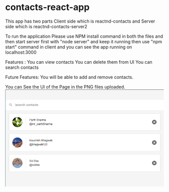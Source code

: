 # contacts-react-app

This app has two parts 
Client side which is reactnd-contacts and 
Server side which is reactnd-contacts-server2

To run the application Please use NPM install command in both the files
and then start server first with "node server" and keep it running 
then use "npm start" command in client and you can see the app running on localhost:3000

Features : 
You can view contacts
You can delete them from UI
You can search contacts

Future Features: 
You will be able to add and remove contacts.

You can See the UI of the Page in the PNG files uploaded.
![UI](https://github.com/Mr-ParthSharma/contacts-react-app/blob/main/1.PNG)
